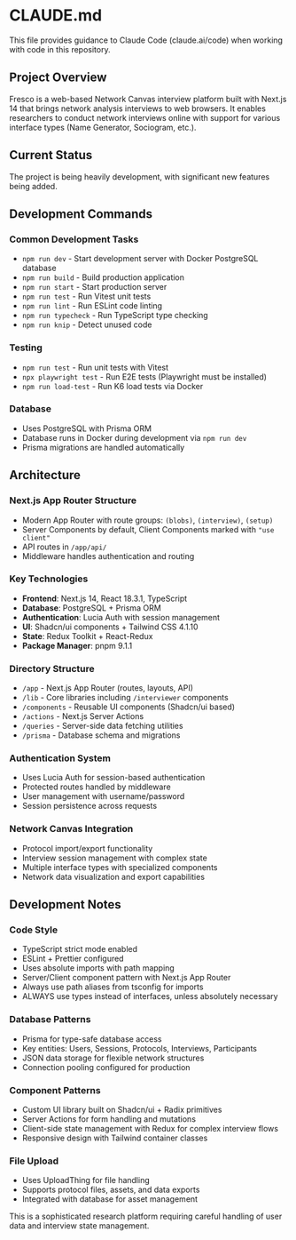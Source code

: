 # CLAUDE.md

This file provides guidance to Claude Code (claude.ai/code) when working with code in this repository.

## Project Overview

Fresco is a web-based Network Canvas interview platform built with Next.js 14 that brings network analysis interviews to web browsers. It enables researchers to conduct network interviews online with support for various interface types (Name Generator, Sociogram, etc.).

## Current Status

The project is being heavily development, with significant new features being added.

## Development Commands

### Common Development Tasks

- `npm run dev` - Start development server with Docker PostgreSQL database
- `npm run build` - Build production application
- `npm run start` - Start production server
- `npm run test` - Run Vitest unit tests
- `npm run lint` - Run ESLint code linting
- `npm run typecheck` - Run TypeScript type checking
- `npm run knip` - Detect unused code

### Testing

- `npm run test` - Run unit tests with Vitest
- `npx playwright test` - Run E2E tests (Playwright must be installed)
- `npm run load-test` - Run K6 load tests via Docker

### Database

- Uses PostgreSQL with Prisma ORM
- Database runs in Docker during development via `npm run dev`
- Prisma migrations are handled automatically

## Architecture

### Next.js App Router Structure

- Modern App Router with route groups: `(blobs)`, `(interview)`, `(setup)`
- Server Components by default, Client Components marked with `"use client"`
- API routes in `/app/api/`
- Middleware handles authentication and routing

### Key Technologies

- **Frontend**: Next.js 14, React 18.3.1, TypeScript
- **Database**: PostgreSQL + Prisma ORM
- **Authentication**: Lucia Auth with session management
- **UI**: Shadcn/ui components + Tailwind CSS 4.1.10
- **State**: Redux Toolkit + React-Redux
- **Package Manager**: pnpm 9.1.1

### Directory Structure

- `/app` - Next.js App Router (routes, layouts, API)
- `/lib` - Core libraries including `/interviewer` components
- `/components` - Reusable UI components (Shadcn/ui based)
- `/actions` - Next.js Server Actions
- `/queries` - Server-side data fetching utilities
- `/prisma` - Database schema and migrations

### Authentication System

- Uses Lucia Auth for session-based authentication
- Protected routes handled by middleware
- User management with username/password
- Session persistence across requests

### Network Canvas Integration

- Protocol import/export functionality
- Interview session management with complex state
- Multiple interface types with specialized components
- Network data visualization and export capabilities

## Development Notes

### Code Style

- TypeScript strict mode enabled
- ESLint + Prettier configured
- Uses absolute imports with path mapping
- Server/Client component pattern with Next.js App Router
- Always use path aliases from tsconfig for imports
- ALWAYS use types instead of interfaces, unless absolutely necessary

### Database Patterns

- Prisma for type-safe database access
- Key entities: Users, Sessions, Protocols, Interviews, Participants
- JSON data storage for flexible network structures
- Connection pooling configured for production

### Component Patterns

- Custom UI library built on Shadcn/ui + Radix primitives
- Server Actions for form handling and mutations
- Client-side state management with Redux for complex interview flows
- Responsive design with Tailwind container classes

### File Upload

- Uses UploadThing for file handling
- Supports protocol files, assets, and data exports
- Integrated with database for asset management

This is a sophisticated research platform requiring careful handling of user data and interview state management.

